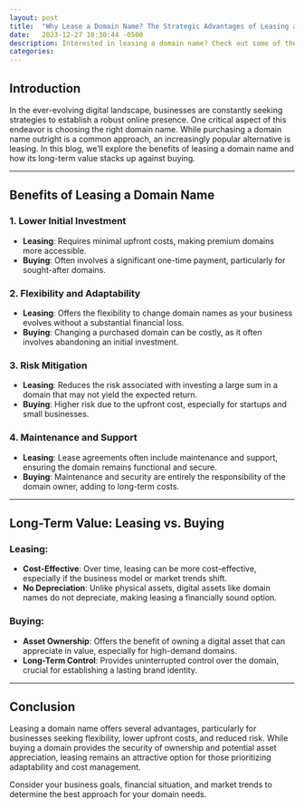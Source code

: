 ```yaml
---
layout: post
title:  "Why Lease a Domain Name? The Strategic Advantages of Leasing a Domain Name: A Comparison with Buying"
date:   2023-12-27 10:30:44 -0500
description: Interested in leasing a domain name? Check out some of the benefits.
categories: 
---
```

## Introduction

In the ever-evolving digital landscape, businesses are constantly seeking strategies to establish a robust online presence. One critical aspect of this endeavor is choosing the right domain name. While purchasing a domain name outright is a common approach, an increasingly popular alternative is leasing. In this blog, we’ll explore the benefits of leasing a domain name and how its long-term value stacks up against buying.

---

## Benefits of Leasing a Domain Name

### **1. Lower Initial Investment**
- **Leasing**: Requires minimal upfront costs, making premium domains more accessible.
- **Buying**: Often involves a significant one-time payment, particularly for sought-after domains.

### **2. Flexibility and Adaptability**
- **Leasing**: Offers the flexibility to change domain names as your business evolves without a substantial financial loss.
- **Buying**: Changing a purchased domain can be costly, as it often involves abandoning an initial investment.

### **3. Risk Mitigation**
- **Leasing**: Reduces the risk associated with investing a large sum in a domain that may not yield the expected return.
- **Buying**: Higher risk due to the upfront cost, especially for startups and small businesses.

### **4. Maintenance and Support**
- **Leasing**: Lease agreements often include maintenance and support, ensuring the domain remains functional and secure.
- **Buying**: Maintenance and security are entirely the responsibility of the domain owner, adding to long-term costs.

---

## Long-Term Value: Leasing vs. Buying

### **Leasing:**
- **Cost-Effective**: Over time, leasing can be more cost-effective, especially if the business model or market trends shift.
- **No Depreciation**: Unlike physical assets, digital assets like domain names do not depreciate, making leasing a financially sound option.

### **Buying:**
- **Asset Ownership**: Offers the benefit of owning a digital asset that can appreciate in value, especially for high-demand domains.
- **Long-Term Control**: Provides uninterrupted control over the domain, crucial for establishing a lasting brand identity.

---

## Conclusion

Leasing a domain name offers several advantages, particularly for businesses seeking flexibility, lower upfront costs, and reduced risk. While buying a domain provides the security of ownership and potential asset appreciation, leasing remains an attractive option for those prioritizing adaptability and cost management.

Consider your business goals, financial situation, and market trends to determine the best approach for your domain needs.

